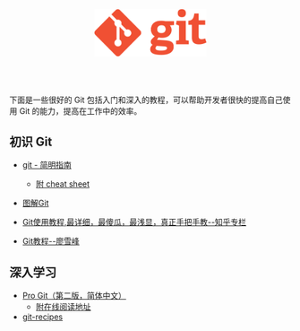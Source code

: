 <div style="text-align: center;padding-bottom: 50px">
  <img src="./images/Git-Logo.png" width="200"> 
</div>

下面是一些很好的 Git 包括入门和深入的教程，可以帮助开发者很快的提高自己使用 Git 的能力，提高在工作中的效率。

## 初识 Git

- [git - 简明指南](https://rogerdudler.github.io/git-guide/index.zh.html)
  - [附 cheat sheet](./files/git_cheat_sheet.pdf)
- [图解Git](https://marklodato.github.io/visual-git-guide/index-zh-cn.html)

- [Git使用教程,最详细，最傻瓜，最浅显，真正手把手教--知乎专栏](https://zhuanlan.zhihu.com/p/30044692)
- [Git教程--廖雪峰](https://www.liaoxuefeng.com/wiki/0013739516305929606dd18361248578c67b8067c8c017b000)


## 深入学习

- [Pro Git（第二版，简体中文）](https://github.com/progit/progit2-zh)
  - [附在线阅读地址](https://git-scm.com/book/zh/v2)
- [git-recipes](https://github.com/geeeeeeeeek/git-recipes/wiki)